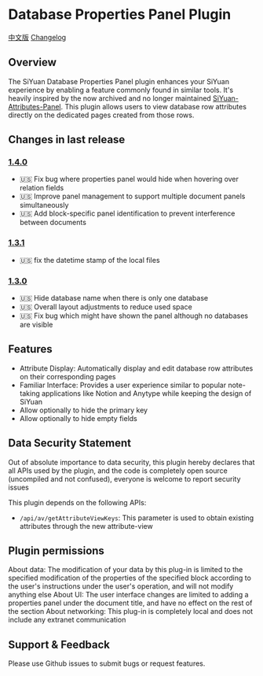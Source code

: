 # Database Properties Panel Plugin

[中文版](./README.zh_CN.md)
[Changelog](./CHANGELOG.md)

## Overview

The SiYuan Database Properties Panel plugin enhances your SiYuan experience by enabling a feature commonly found in similar tools.
It's heavily inspired by the now archived and no longer maintained [SiYuan-Attributes-Panel](https://github.com/TransMux/SiYuan-Attributes-Panel/).
This plugin allows users to view database row attributes directly on the dedicated pages created from those rows.

## Changes in last release

### [1.4.0](https://github.com/Macavity/siyuan-database-properties-panel/releases/tag/v1.4.0)

- 🇺🇸 Fix bug where properties panel would hide when hovering over relation fields
- 🇺🇸 Improve panel management to support multiple document panels simultaneously
- 🇺🇸 Add block-specific panel identification to prevent interference between documents

### [1.3.1](https://github.com/Macavity/siyuan-database-properties-panel/releases/tag/v1.3.1)

- 🇺🇸 fix the datetime stamp of the local files

### [1.3.0](https://github.com/Macavity/siyuan-database-properties-panel/releases/tag/v1.3.0)

- 🇺🇸 Hide database name when there is only one database
- 🇺🇸 Overall layout adjustments to reduce used space
- 🇺🇸 Fix bug which might have shown the panel although no databases are visible

## Features

- Attribute Display: Automatically display and edit database row attributes on their corresponding pages
- Familiar Interface: Provides a user experience similar to popular note-taking applications like Notion and Anytype while keeping the design of SiYuan
- Allow optionally to hide the primary key
- Allow optionally to hide empty fields

## Data Security Statement

Out of absolute importance to data security, this plugin hereby declares that all APIs used by the plugin, and the code is completely open source (uncompiled and not confused), everyone is welcome to report security issues

This plugin depends on the following APIs:

- `/api/av/getAttributeViewKeys`: This parameter is used to obtain existing attributes through the new attribute-view

## Plugin permissions

About data: The modification of your data by this plug-in is limited to the specified modification of the properties of the specified block according to the user's instructions under the user's operation, and will not modify anything else
About UI: The user interface changes are limited to adding a properties panel under the document title, and have no effect on the rest of the section
About networking: This plug-in is completely local and does not include any extranet communication

## Support & Feedback

Please use Github issues to submit bugs or request features.
